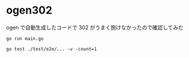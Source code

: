 # ogen302

ogen で自動生成したコードで 302 がうまく捌けなかったので確認してみた

```shell
go run main.go
```

```shell
go test ./test/e2e/... -v -count=1
```
